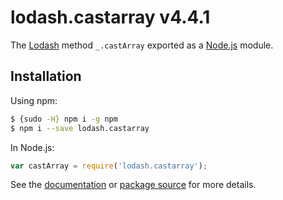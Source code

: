 # lodash.castarray v4.4.1

The [Lodash](https://lodash.com/) method `_.castArray` exported as a [Node.js](https://nodejs.org/) module.

## Installation

Using npm:
```bash
$ {sudo -H} npm i -g npm
$ npm i --save lodash.castarray
```

In Node.js:
```js
var castArray = require('lodash.castarray');
```

See the [documentation](https://lodash.com/docs#castArray) or [package source](https://github.com/lodash/lodash/blob/4.4.1-npm-packages/lodash.castarray) for more details.

